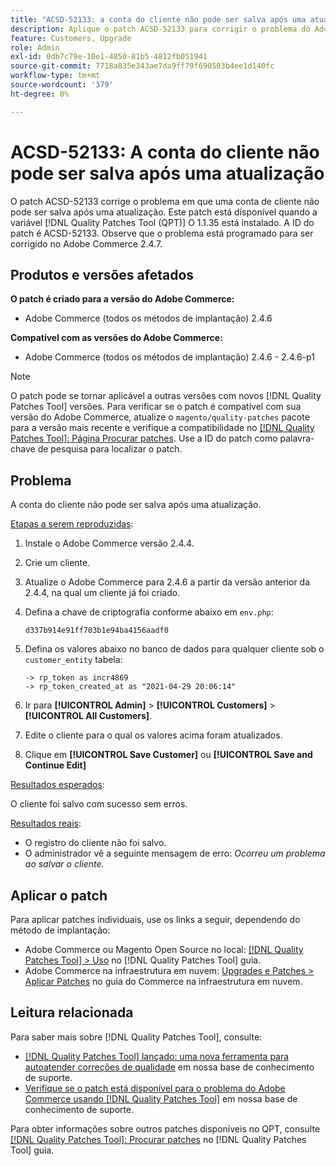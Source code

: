 ```yaml
---
title: "ACSD-52133: a conta do cliente não pode ser salva após uma atualização"
description: Aplique o patch ACSD-52133 para corrigir o problema do Adobe Commerce em que uma conta de cliente não pode ser salva após uma atualização.
feature: Customers, Upgrade
role: Admin
exl-id: 0db7c79e-10e1-4850-81b5-4812fb051941
source-git-commit: 7718a835e343ae7da9ff79f690503b4ee1d140fc
workflow-type: tm+mt
source-wordcount: '379'
ht-degree: 0%

---
```


# ACSD-52133: A conta do cliente não pode ser salva após uma atualização

O patch ACSD-52133 corrige o problema em que uma conta de cliente não pode ser salva após uma atualização. Este patch está disponível quando a variável [!DNL Quality Patches Tool (QPT)] O 1.1.35 está instalado. A ID do patch é ACSD-52133. Observe que o problema está programado para ser corrigido no Adobe Commerce 2.4.7.

## Produtos e versões afetados

**O patch é criado para a versão do Adobe Commerce:**

* Adobe Commerce (todos os métodos de implantação) 2.4.6

**Compatível com as versões do Adobe Commerce:**

* Adobe Commerce (todos os métodos de implantação) 2.4.6 - 2.4.6-p1

>[!NOTE]
>
>O patch pode se tornar aplicável a outras versões com novos [!DNL Quality Patches Tool] versões. Para verificar se o patch é compatível com sua versão do Adobe Commerce, atualize o `magento/quality-patches` pacote para a versão mais recente e verifique a compatibilidade no [[!DNL Quality Patches Tool]: Página Procurar patches](https://experienceleague.adobe.com/tools/commerce-quality-patches/index.html). Use a ID do patch como palavra-chave de pesquisa para localizar o patch.

## Problema

A conta do cliente não pode ser salva após uma atualização.

<u>Etapas a serem reproduzidas</u>:

1. Instale o Adobe Commerce versão 2.4.4.
1. Crie um cliente.
1. Atualize o Adobe Commerce para 2.4.6 a partir da versão anterior da 2.4.4, na qual um cliente já foi criado.
1. Defina a chave de criptografia conforme abaixo em `env.php`:

   `d337b914e91ff703b1e94ba4156aadf0`

1. Defina os valores abaixo no banco de dados para qualquer cliente sob o `customer_entity` tabela:

   ```
   -> rp_token as incr4869
   -> rp_token_created_at as "2021-04-29 20:06:14"
   ```

1. Ir para **[!UICONTROL Admin]** > **[!UICONTROL Customers]** > **[!UICONTROL All Customers]**.
1. Edite o cliente para o qual os valores acima foram atualizados.
1. Clique em **[!UICONTROL Save Customer]** ou **[!UICONTROL Save and Continue Edit]**

<u>Resultados esperados</u>:

O cliente foi salvo com sucesso sem erros.

<u>Resultados reais</u>:

* O registro do cliente não foi salvo.
* O administrador vê a seguinte mensagem de erro: *Ocorreu um problema ao salvar o cliente.*

## Aplicar o patch

Para aplicar patches individuais, use os links a seguir, dependendo do método de implantação:

* Adobe Commerce ou Magento Open Source no local: [[!DNL Quality Patches Tool] > Uso](https://experienceleague.adobe.com/docs/commerce-operations/tools/quality-patches-tool/usage.html) no [!DNL Quality Patches Tool] guia.
* Adobe Commerce na infraestrutura em nuvem: [Upgrades e Patches > Aplicar Patches](https://experienceleague.adobe.com/docs/commerce-cloud-service/user-guide/develop/upgrade/apply-patches.html) no guia do Commerce na infraestrutura em nuvem.

## Leitura relacionada

Para saber mais sobre [!DNL Quality Patches Tool], consulte:

* [[!DNL Quality Patches Tool] lançado: uma nova ferramenta para autoatender correções de qualidade](/help/announcements/adobe-commerce-announcements/magento-quality-patches-released-new-tool-to-self-serve-quality-patches.md) em nossa base de conhecimento de suporte.
* [Verifique se o patch está disponível para o problema do Adobe Commerce usando [!DNL Quality Patches Tool]](/help/support-tools/patches-available-in-qpt-tool/check-patch-for-magento-issue-with-magento-quality-patches.md) em nossa base de conhecimento de suporte.

Para obter informações sobre outros patches disponíveis no QPT, consulte [[!DNL Quality Patches Tool]: Procurar patches](https://experienceleague.adobe.com/tools/commerce-quality-patches/index.html) no [!DNL Quality Patches Tool] guia.
